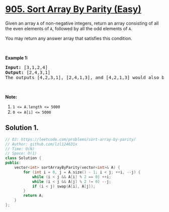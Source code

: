 # [905. Sort Array By Parity (Easy)](https://leetcode.com/problems/sort-array-by-parity/)

<p>Given an array <code>A</code> of non-negative integers, return an array consisting of all the even elements of <code>A</code>, followed by all the odd elements of <code>A</code>.</p>

<p>You may return any answer array that satisfies this condition.</p>

<p>&nbsp;</p>

<div>
<p><strong>Example 1:</strong></p>

<pre><strong>Input: </strong><span id="example-input-1-1">[3,1,2,4]</span>
<strong>Output: </strong><span id="example-output-1">[2,4,3,1]</span>
The outputs [4,2,3,1], [2,4,1,3], and [4,2,1,3] would also be accepted.
</pre>

<p>&nbsp;</p>

<p><strong>Note:</strong></p>

<ol>
	<li><code>1 &lt;= A.length &lt;= 5000</code></li>
	<li><code>0 &lt;= A[i] &lt;= 5000</code></li>
</ol>
</div>

## Solution 1.
```cpp
// OJ: https://leetcode.com/problems/sort-array-by-parity/
// Author: github.com/lzl124631x
// Time: O(N)
// Space: O(1)
class Solution {
public:
    vector<int> sortArrayByParity(vector<int>& A) {
        for (int i = 0, j = A.size() - 1; i < j; ++i, --j) {
            while (i < j && A[i] % 2 == 0) ++i;
            while (i < j && A[j] % 2 != 0) --j;
            if (i < j) swap(A[i], A[j]);
        }
        return A;
    }
};
```